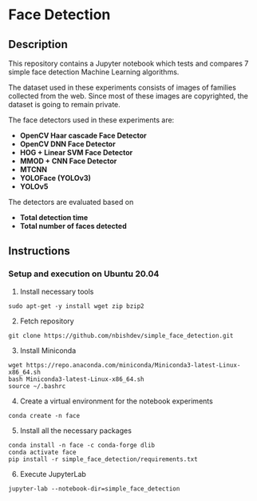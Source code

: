 # Face Detection


## Description
This repository contains a Jupyter notebook which tests and compares 7 simple face detection Machine Learning algorithms.

The dataset used in these experiments consists of images of families collected from the web. Since most of these images are copyrighted, the dataset is going to remain private.

The face detectors used in these experiments are:
* **OpenCV Haar cascade Face Detector**
* **OpenCV DNN Face Detector**
* **HOG + Linear SVM Face Detector**
* **MMOD + CNN Face Detector**
* **MTCNN**
* **YOLOFace (YOLOv3)**
* **YOLOv5**

The detectors are evaluated based on
* **Total detection time**
* **Total number of faces detected**



## Instructions
### Setup and execution on Ubuntu 20.04

1. Install necessary tools
```console
sudo apt-get -y install wget zip bzip2
```

2. Fetch repository
```console
git clone https://github.com/nbishdev/simple_face_detection.git
```

3. Install Miniconda
```console
wget https://repo.anaconda.com/miniconda/Miniconda3-latest-Linux-x86_64.sh
bash Miniconda3-latest-Linux-x86_64.sh
source ~/.bashrc
```

4. Create a virtual environment for the notebook experiments
```console
conda create -n face
```

5. Install all the necessary packages
```console
conda install -n face -c conda-forge dlib
conda activate face
pip install -r simple_face_detection/requirements.txt
```

6. Execute JupyterLab
```console
jupyter-lab --notebook-dir=simple_face_detection
```
